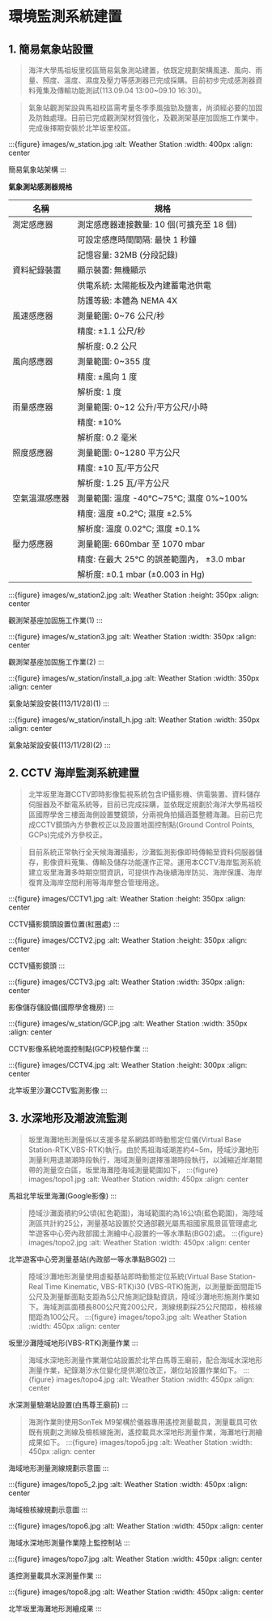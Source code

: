 # 環境監測系統建置

## **1. 簡易氣象站設置**
>
> 海洋大學馬祖坂里校區簡易氣象測站建置，依既定規劃架構風速、風向、雨量、照度、溫度、濕度及壓力等感測器已完成採購。目前初步完成感測器資料蒐集及傳輸功能測試(113.09.04 13:00~09.10 16:30)。

> 氣象站觀測架設與馬祖校區需考量冬季季風強勁及鹽害，尚須經必要的加固及防蝕處理。目前已完成觀測架材質強化，及觀測架基座加固施工作業中，完成後擇期安裝於北竿坂里校區。

:::{figure} images/w_station.jpg
:alt: Weather Station
:width: 400px
:align: center

簡易氣象站架構
:::

<p align="left"><b>氣象測站感測器規格</b></p>

| 名稱           | 規格                                       |
| -------------- | ------------------------------------------ |
| 測定感應器     | 測定感應器連接數量: 10 個(可擴充至 18 個)  |
|                | 可設定感應時間間隔: 最快 1 秒鐘            |
|                | 記憶容量: 32MB (分段記錄)                  |
| 資料紀錄裝置   | 顯示裝置: 無機顯示                         |
|                | 供電系統: 太陽能板及內建蓄電池供電         |
|                | 防護等級: 本體為 NEMA 4X                   |
| 風速感應器     | 測量範圍: 0~76 公尺/秒                     |
|                | 精度: ±1.1 公尺/秒                         |
|                | 解析度: 0.2 公尺                           |
| 風向感應器     | 測量範圍: 0~355 度                         |
|                | 精度: ±風向 1 度                           |
|                | 解析度: 1 度                               |
| 雨量感應器     | 測量範圍: 0~12 公升/平方公尺/小時          |
|                | 精度: ±10%                                 |
|                | 解析度: 0.2 毫米                           |
| 照度感應器     | 測量範圍: 0~1280 平方公尺                  |
|                | 精度: ±10 瓦/平方公尺                      |
|                | 解析度: 1.25 瓦/平方公尺                   |
| 空氣溫濕感應器 | 測量範圍: 溫度 -40°C~75°C; 濕度 0%~100%    |
|                | 精度: 溫度 ±0.2°C; 濕度 ±2.5%              |
|                | 解析度: 溫度 0.02°C; 濕度 ±0.1%            |
| 壓力感應器     | 測量範圍: 660mbar 至 1070 mbar             |
|                | 精度: 在最大 25°C 的誤差範圍內， ±3.0 mbar |
|                | 解析度: ±0.1 mbar (±0.003 in Hg)           |

:::{figure} images/w_station2.jpg
:alt: Weather Station
:height: 350px
:align: center

觀測架基座加固施工作業(1)
:::

:::{figure} images/w_station3.jpg
:alt: Weather Station
:width: 350px
:align: center

觀測架基座加固施工作業(2)
:::

:::{figure} images/w_station/install_a.jpg
:alt: Weather Station
:width: 350px
:align: center

氣象站架設安裝(113/11/28)(1)
:::

:::{figure} images/w_station/install_h.jpg
:alt: Weather Station
:width: 350px
:align: center

氣象站架設安裝(113/11/28)(2)
:::

## **2. CCTV 海岸監測系統建置**
>
> 北竿坂里海灘CCTV即時影像監視系統包含IP攝影機、供電裝置、資料儲存伺服器及不斷電系統等，目前已完成採購，並依既定規劃於海洋大學馬祖校區國際學舍三樓面海側設置雙鏡頭，分兩視角拍攝涵蓋整體海灘。目前已完成CCTV鏡頭內方參數校正以及設置地面控制點(Ground Control Points, GCPs)完成外方參校正。

> 目前系統正常執行全天候海灘攝影，沙灘監測影像即時傳輸至資料伺服器儲存，影像資料蒐集、傳輸及儲存功能運作正常。運用本CCTV海岸監測系統建立坂里海灘多時期空間資訊，可提供作為後續海岸防災、海岸保護、海岸復育及海岸空間利用等海岸整合管理用途。

:::{figure} images/CCTV1.jpg
:alt: Weather Station
:height: 350px
:align: center

CCTV攝影鏡頭設置位置(紅圈處)
:::

:::{figure} images/CCTV2.jpg
:alt: Weather Station
:height: 350px
:align: center

CCTV攝影鏡頭
:::

:::{figure} images/CCTV3.jpg
:alt: Weather Station
:width: 350px
:align: center

影像儲存儲設備(國際學舍機房)
:::

:::{figure} images/w_station/GCP.jpg
:alt: Weather Station
:width: 350px
:align: center

CCTV影像系統地面控制點(GCP)校驗作業
:::

:::{figure} images/CCTV4.jpg
:alt: Weather Station
:height: 300px
:align: center

北竿坂里沙灘CCTV監測影像
:::

## **3. 水深地形及潮波流監測**
>
> 坂里海灘地形測量係以支援多星系網路即時動態定位儀(Virtual Base Station-RTK,VBS-RTK)執行。由於馬祖海域潮差約4~5m，陸域沙灘地形測量利用退潮潮時段執行，海域測量則選擇漲潮時段執行，以減縮近岸潮間帶的測量空白區，坂里海灘陸海域測量範圍如下，
:::{figure} images/topo1.jpg
:alt: Weather Station
:width: 450px
:align: center

馬祖北竿坂里海灘(Google影像)
:::

> 陸域沙灘面積約9公頃(紅色範圍)，海域範圍約為16公頃(藍色範圍)，海陸域測區共計約25公，測量基站設置於交通部觀光屬馬祖國家風景區管理處北竿遊客中心旁內政部國土測繪中心設置的一等水準點(BG02)處。
:::{figure} images/topo2.jpg
:alt: Weather Station
:width: 450px
:align: center

北竿遊客中心旁測量基站(內政部一等水準點BG02)
:::

> 陸域沙灘地形測量使用虛擬基站即時動態定位系統(Virtual Base Station-Real Time Kinematic, VBS-RTK)i30 (VBS-RTK)施測，以測量斷面間距15公尺及測量斷面點支距為5公尺施測記錄點資訊，陸域沙灘地形施測作業如下。海域測區面積長800公尺寬200公尺，測線規劃採25公尺間距，檢核線間距為100公尺。
:::{figure} images/topo3.jpg
:alt: Weather Station
:width: 450px
:align: center

坂里沙灘陸域地形(VBS-RTK)測量作業
:::

> 海域水深地形測量作業潮位站設置於北竿白馬尊王廟前，配合海域水深地形測量作業，紀錄潮汐水位變化提供潮位改正，潮位站設置作業如下。
:::{figure} images/topo4.jpg
:alt: Weather Station
:width: 450px
:align: center

水深測量驗潮站設置(白馬尊王廟前)
:::

> 海測作業則使用SonTek M9架構於儀器專用遙控測量載具，測量載具可依既有規劃之測線及檢核線施測，遙控載具水深地形測量作業，海灘地行測繪成果如下。
:::{figure} images/topo5.jpg
:alt: Weather Station
:width: 450px
:align: center

海域地形測量測線規劃示意圖
:::

:::{figure} images/topo5_2.jpg
:alt: Weather Station
:width: 450px
:align: center

海域檢核線規劃示意圖
:::

:::{figure} images/topo6.jpg
:alt: Weather Station
:width: 450px
:align: center

海域水深地形測量作業陸上監控制站
:::

:::{figure} images/topo7.jpg
:alt: Weather Station
:width: 450px
:align: center

遙控測量載具水深測量作業
:::

:::{figure} images/topo8.jpg
:alt: Weather Station
:width: 450px
:align: center

北竿坂里海灘地形測繪成果
:::
